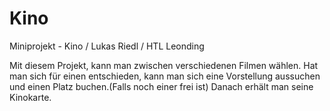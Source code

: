 # Kino
Miniprojekt - Kino / Lukas Riedl / HTL Leonding


Mit diesem Projekt, kann man zwischen verschiedenen Filmen wählen. 
Hat man sich für einen entschieden, kann man sich eine Vorstellung aussuchen und einen Platz buchen.(Falls noch einer frei ist)
Danach erhält man seine Kinokarte.
